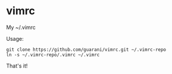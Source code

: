 vimrc
=====

My ~/.vimrc

Usage:

	git clone https://github.com/guarani/vimrc.git ~/.vimrc-repo
    ln -s ~/.vimrc-repo/.vimrc ~/.vimrc

That's it!
	

